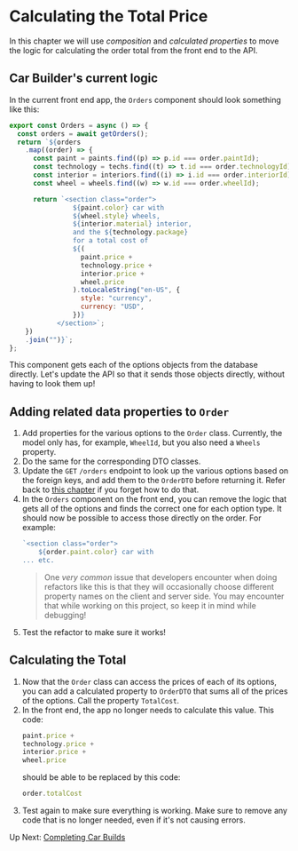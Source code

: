 # Calculating the Total Price
In this chapter we will use _composition_ and _calculated properties_ to move the logic for calculating the order total from the front end to the API. 

## Car Builder's current logic
In the current front end app, the `Orders` component should look something like this:
``` javascript
export const Orders = async () => {
  const orders = await getOrders();
  return `${orders
    .map((order) => {
      const paint = paints.find((p) => p.id === order.paintId);
      const technology = techs.find((t) => t.id === order.technologyId);
      const interior = interiors.find((i) => i.id === order.interiorId);
      const wheel = wheels.find((w) => w.id === order.wheelId);

      return `<section class="order">
                ${paint.color} car with
                ${wheel.style} wheels,
                ${interior.material} interior,
                and the ${technology.package}
                for a total cost of
                ${(
                  paint.price +
                  technology.price +
                  interior.price +
                  wheel.price
                ).toLocaleString("en-US", {
                  style: "currency",
                  currency: "USD",
                })}
            </section>`;
    })
    .join("")}`;
};
```
This component gets each of the options objects from the database directly. Let's update the API so that it sends those objects directly, without having to look them up!

## Adding related data properties to `Order`
1. Add properties for the various options to the `Order` class. Currently, the model only has, for example, `WheelId`, but you also need a `Wheels` property.  
1. Do the same for the corresponding DTO classes.
1. Update the `GET` `/orders` endpoint to look up the various options based on the foreign keys, and add them to the `OrderDTO` before returning it. Refer back to [this chapter](./honey-raes-get-emps-cust.md) if you forget how to do that.
1. In the `Orders` component on the front end, you can remove the logic that gets all of the options and finds the correct one for each option type. It should now be possible to access those directly on the order. For example:
    ``` javascript
    `<section class="order">
        ${order.paint.color} car with
    ... etc.
    ```
    > One _very common_ issue that developers encounter when doing refactors like this is that they will occasionally choose different property names on the client and server side. You may encounter that while working on this project, so keep it in mind while debugging! 
1. Test the refactor to make sure it works!

## Calculating the Total
1. Now that the `Order` class can access the prices of each of its options, you can add a calculated property to `OrderDTO` that sums all of the prices of the options. Call the property `TotalCost`. 
1. In the front end, the app no longer needs to calculate this value. This code:
    ``` javascript
    paint.price +
    technology.price +
    interior.price +
    wheel.price
    ```
    should be able to be replaced by this code:
    ``` javascript
    order.totalCost
    ```
1. Test again to make sure everything is working. Make sure to remove any code that is no longer needed, even if it's not causing errors. 

Up Next: [Completing Car Builds](./car-builder-complete-build.md)

